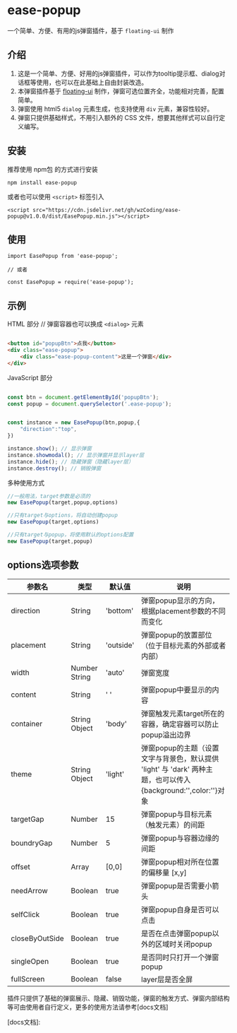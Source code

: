 # ease-popup
一个简单、方便、有用的js弹窗插件，基于 `floating-ui` 制作

## 介绍
1. 这是一个简单、方便、好用的js弹窗插件，可以作为tooltip提示框、dialog对话框等使用，也可以在此基础上自由封装改造。
2. 本弹窗插件基于 [floating-ui] 制作，弹窗可选位置齐全，功能相对完善，配置简单。
3. 弹窗使用 html5 `dialog` 元素生成，也支持使用 `div` 元素，兼容性较好。
4. 弹窗只提供基础样式，不用引入额外的 CSS 文件，想要其他样式可以自行定义编写。
   
## 安装
推荐使用 npm包 的方式进行安装
```
npm install ease-popup
```
或者也可以使用 `<script>` 标签引入

```
<script src="https://cdn.jsdelivr.net/gh/wzCoding/ease-popup@v1.0.0/dist/EasePopup.min.js"></script>
```

## 使用
```
import EasePopup from 'ease-popup';

// 或者

const EasePopup = require('ease-popup');

```

## 示例

HTML 部分
// 弹窗容器也可以换成 `<dialog>` 元素
```html

<button id="popupBtn">点我</button>
<div class="ease-popup"> 
    <div class="ease-popup-content">这是一个弹窗</div>
</div>

```
JavaScript 部分
```js

const btn = document.getElementById('popupBtn');
const popup = document.querySelector('.ease-popup');


const instance = new EasePopup(btn,popup,{
    "direction":"top",
})

instance.show(); // 显示弹窗
instance.showmodal(); // 显示弹窗并显示layer层
instance.hide(); // 隐藏弹窗（隐藏layer层）
instance.destroy(); // 销毁弹窗

```

多种使用方式
```js
//一般用法，target参数是必须的
new EasePopup(target,popup,options)  

//只有target与options，将自动创建popup
new EasePopup(target,options) 

//只有target与popup，将使用默认的options配置
new EasePopup(target,popup) 

```
## options选项参数

| 参数名         | 类型          | 默认值    | 说明                                                                                                           |
| -------------- | ------------- | --------- | -------------------------------------------------------------------------------------------------------------- |
| direction      | String        | 'bottom'  | 弹窗popup显示的方向，根据placement参数的不同而变化                                                             |
| placement      | String        | 'outside' | 弹窗popup的放置部位（位于目标元素的外部或者内部）                                                              |
| width          | Number String | 'auto'    | 弹窗宽度                                                                                                       |
| content        | String        | ' '       | 弹窗popup中要显示的内容                                                                                        |
| container      | String Object | 'body'    | 弹窗触发元素target所在的容器，确定容器可以防止popup溢出边界                                                    |
| theme          | String Object | 'light'   | 弹窗popup的主题（设置文字与背景色，默认提供 'light' 与 'dark' 两种主题，也可以传入{background:'',color:''}对象 |
| targetGap      | Number        | 15        | 弹窗popup与目标元素（触发元素）的间距                                                                          |
| boundryGap     | Number        | 5         | 弹窗popup与容器边缘的间距                                                                                      |
| offset         | Array         | [0,0]     | 弹窗popup相对所在位置的偏移量 [x,y]                                                                            |
| needArrow      | Boolean       | true      | 弹窗popup是否需要小箭头                                                                                        |
| selfClick      | Boolean       | true      | 弹窗popup自身是否可以点击                                                                                      |
| closeByOutSide | Boolean       | true      | 是否在点击弹窗popup以外的区域时关闭popup                                                                       |
| singleOpen     | Boolean       | true      | 是否同时只打开一个弹窗popup                                                                                    |
| fullScreen     | Boolean       | false     | layer层是否全屏                                                                                                |


插件只提供了基础的弹窗展示、隐藏、销毁功能，弹窗的触发方式、弹窗内部结构等可由使用者自行定义，更多的使用方法请参考[docs文档]

[floating-ui]:https://floating-ui.com/
[docs文档]: